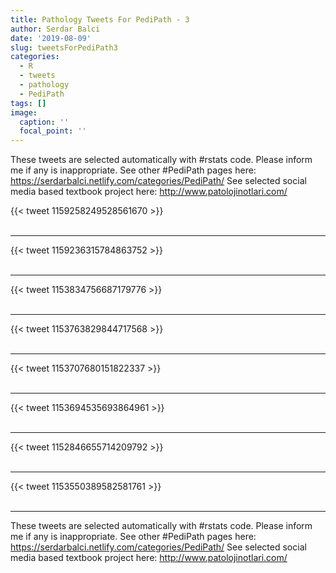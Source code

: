 ```yaml
---
title: Pathology Tweets For PediPath - 3
author: Serdar Balci
date: '2019-08-09'
slug: tweetsForPediPath3
categories:
  - R
  - tweets
  - pathology
  - PediPath
tags: []
image:
  caption: ''
  focal_point: ''
---
```



These tweets are selected automatically with #rstats code. Please inform me if any is inappropriate.
See other #PediPath pages here: https://serdarbalci.netlify.com/categories/PediPath/ 
See selected social media based textbook project here: http://www.patolojinotlari.com/

{{< tweet 1159258249528561670 >}}
<br>
<br>
<hr>
{{< tweet 1159236315784863752 >}}
<br>
<br>
<hr>
{{< tweet 1153834756687179776 >}}
<br>
<br>
<hr>
{{< tweet 1153763829844717568 >}}
<br>
<br>
<hr>
{{< tweet 1153707680151822337 >}}
<br>
<br>
<hr>
{{< tweet 1153694535693864961 >}}
<br>
<br>
<hr>
{{< tweet 1152846655714209792 >}}
<br>
<br>
<hr>
{{< tweet 1153550389582581761 >}}
<br>
<br>
<hr>


These tweets are selected automatically with #rstats code. Please inform me if any is inappropriate.
See other #PediPath pages here: https://serdarbalci.netlify.com/categories/PediPath/ 
See selected social media based textbook project here: http://www.patolojinotlari.com/
